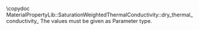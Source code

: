 \copydoc MaterialPropertyLib::SaturationWeightedThermalConductivity::dry_thermal_conductivity_
The values must be given as Parameter type.
